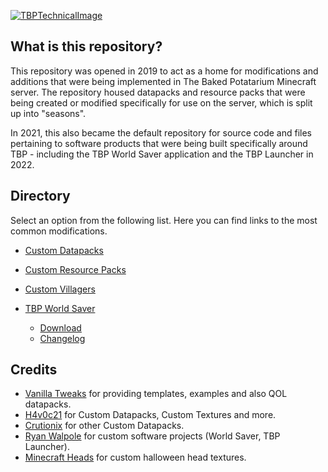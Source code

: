 <a href="https://github.com/RWELabs/Minecraft/">![TBPTechnicalImage](https://user-images.githubusercontent.com/69621127/200734923-c9b72659-6cd2-4abe-be6c-29837767ec0e.jpg)</a>

## What is this repository?
This repository was opened in 2019 to act as a home for modifications and additions that were being implemented in The Baked Potatarium Minecraft server. The repository housed datapacks and resource packs that were being created or modified specifically for use on the server, which is split up into "seasons".

In 2021, this also became the default repository for source code and files pertaining to software products that were being built specifically around TBP - including the TBP World Saver application and the TBP Launcher in 2022.

## Directory
Select an option from the following list. Here you can find links to the most common modifications.
 - [Custom Datapacks](https://github.com/RWELabs/Minecraft/tree/master/Modifications/Datapacks)
 - [Custom Resource Packs](https://github.com/RWELabs/Minecraft/tree/master/Modifications/Resource%20Packs)
 - [Custom Villagers](https://github.com/RWELabs/Minecraft/tree/master/Modifications/Villagers)

 - [TBP World Saver](https://github.com/RWELabs/Minecraft/tree/master/Software/Source%20Code/World-Saver)
    - [Download](https://www.ryanwalpole.com/h/tbpsaver/latest.exe)
    - [Changelog](https://github.com/RWELabs/Minecraft/blob/master/Software/Source%20Code/World-Saver/Changelog.MD)

## Credits 
 - [Vanilla Tweaks](https://www.vanillatweaks.net) for providing templates, examples and also QOL datapacks.
 - [H4v0c21](https://www.github.com/h4v0c21) for Custom Datapacks, Custom Textures and more.
 - [Crutionix](https://www.github.com/crutionix) for other Custom Datapacks.
 - [Ryan Walpole](https://www.github.com/RyanWalpole) for custom software projects (World Saver, TBP Launcher).
 - [Minecraft Heads](http://www.minecraft-heads.com) for custom halloween head textures.
